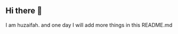 ## Hi there 👋
I am huzaifah.
and one day I will add more things in this README.md  

<!-- ### About Me:
🌱 I’m currently learning ( or procrastinating about it ) : Chemistry, Biology and ReactJS
 -->

<!--
**huzaifah0x00/huzaifah0x00** is a ✨ _special_ ✨ repository because its `README.md` (this file) appears on your GitHub profile.

Here are some ideas to get you started:

- 🔭 I’m currently working on ...
-  ...
- 👯 I’m looking to collaborate on ...
- 🤔 I’m looking for help with ...
- 💬 Ask me about ...
- 📫 How to reach me: ...
- 😄 Pronouns: ...
- ⚡ Fun fact: ...
-->
